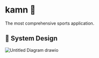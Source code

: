 # kamn 🔐

The most comprehensive sports application.

## 🎨 System Design



![Untitled Diagram drawio](https://github.com/user-attachments/assets/5b9bbe36-9302-4d34-b345-d59098e7cc0a)
